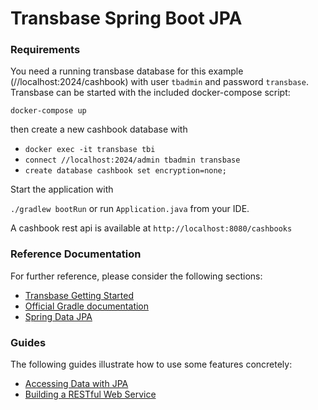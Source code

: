 # Transbase Spring Boot JPA

### Requirements

You need a running transbase database for this example (//localhost:2024/cashbook)
with user `tbadmin` and password `transbase`.
Transbase can be started with the included docker-compose script:

`docker-compose up`

then create a new cashbook database with

- `docker exec -it transbase tbi`
- `connect //localhost:2024/admin tbadmin transbase`
- `create database cashbook set encryption=none;`

Start the application with

`./gradlew bootRun` or run `Application.java` from your IDE.

A cashbook rest api is available at
```http://localhost:8080/cashbooks```

### Reference Documentation

For further reference, please consider the following sections:

- [Transbase Getting Started](https://www.transaction.de/fileadmin/public/transbase/8.4/docu/getstart.xhtml)
- [Official Gradle documentation](https://docs.gradle.org)
- [Spring Data JPA](https://docs.spring.io/spring-boot/docs/3.0.5/reference/htmlsingle/#data.sql.jpa-and-spring-data)

### Guides

The following guides illustrate how to use some features concretely:

- [Accessing Data with JPA](https://spring.io/guides/gs/accessing-data-jpa/)
- [Building a RESTful Web Service](https://spring.io/guides/gs/rest-service/)
